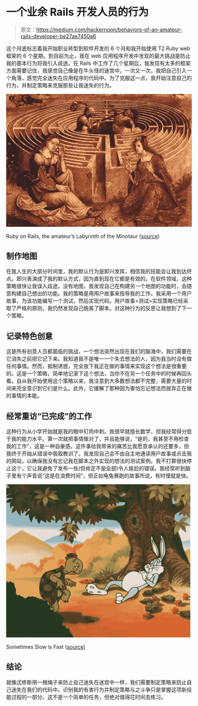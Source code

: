 # 一个业余 Rails 开发人员的行为

> 原文：<https://medium.com/hackernoon/behaviors-of-an-amateur-rails-developer-be27ae7450a6>

这个月底标志着我开始职业转型到软件开发的 6 个月和我开始使用 T2 Ruby web 框架的 6 个星期。到目前为止，我在 web 应用程序开发中发现的最大挑战是防止我的基本行为将我引入歧途。在 Rails 中工作了几个星期后，我发现有太多的框架方面需要记住，我感觉自己像是在牛头怪的迷宫中。一次又一次，我把自己引入一个角落，感觉完全迷失在应用程序的代码中。为了克服这一点，我开始注意自己的行为，并制定策略来克服那些让我迷失的行为。

![](img/17695526a661c85505ff84cc7ab71f12.png)

Ruby on Rails, the amateur’s Labyrinth of the Minotaur ([source](https://utopiaordystopia.com/2012/04/15/we-are-panem/the-labyrinth-of-the-minotaur/))

## 制作地图

在我人生的大部分时间里，我的默认行为是即兴发挥，相信我的技能会让我到达终点。即兴表演成了我的默认方式，因为直到现在它都是有效的。在软件领域，这种策略很快让我误入歧途。没有地图，我发现自己在构建另一个地图的功能时，会随意构建自己想出的功能。我的策略是用用户故事来指导我的工作。我采用一个用户故事，为该功能编写一个测试，然后实现代码。用户故事>测试>实现策略已经采取了严格的原则，我仍然发现自己脱离了脚本。对这种行为的反思让我想到了下一个策略。

## 记录特色创意

这是所有创意人员都面临的挑战，一个想法突然出现在我们的脑海中，我们需要在它消失之前把它记下来。我知道我不是唯一一个失去想法的人，因为我当时没有做任何事情。然而，抵制诱惑，完全放下我正在做的事情来实现这个想法是很重要的。这是一个策略，简单地记录下这个想法，当你不在另一个任务中的时候再回头看。自从我开始使用这个策略以来，我注意到大多数想法都不完整，需要大量的时间来完全意识到它们是什么。此外，它缓解了那种因为害怕忘记想法而放弃正在做的事情的本能。

## 经常重访“已完成”的工作

这种行为从小学开始就是我的眼中钉肉中刺。我很早就擅长数学，但我经常得分低于我的能力水平。第一次就把事情做对了，并且能够说，“是的，我甚至不用检查我的工作”，这是一种自豪感。这件事给我带来的痛苦比我愿意承认的还要多，但我终于开始从错误中吸取教训了。我发现自己会不由自主地通读用户故事或点击我的网站，以确保我没有忘记我在脚本之外实现的想法的测试案例。我不打算很快停止这个，它让我避免了发布一些(但肯定不是全部)令人尴尬的错误。我经常听到脑子里有个声音说“这是在浪费时间”，但正如龟兔赛跑的故事所说，有时慢就是快。

![](img/f6925a0455e4dd272777c88ae8402e47.png)

Sometimes Slow is Fast ([source](http://stonetreeclinic.com/wp-content/uploads/2015/03/tortoise-and-hare.jpg))

## 结论

就像忒修斯用一根绳子来防止自己迷失在迷宫中一样，我们需要制定策略来防止自己迷失在我们的代码中。识别我的有害行为并制定策略与之斗争只是掌握这项新技能过程的一部分。这不是一个简单的任务，但绝对值得花时间去练习。